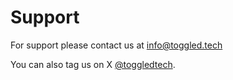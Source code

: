 # Support

For support please contact us at [info@toggled.tech](mailto:info@toggled.tech)

You can also tag us on X [@toggledtech](https://twitter.com/toggledtech).
